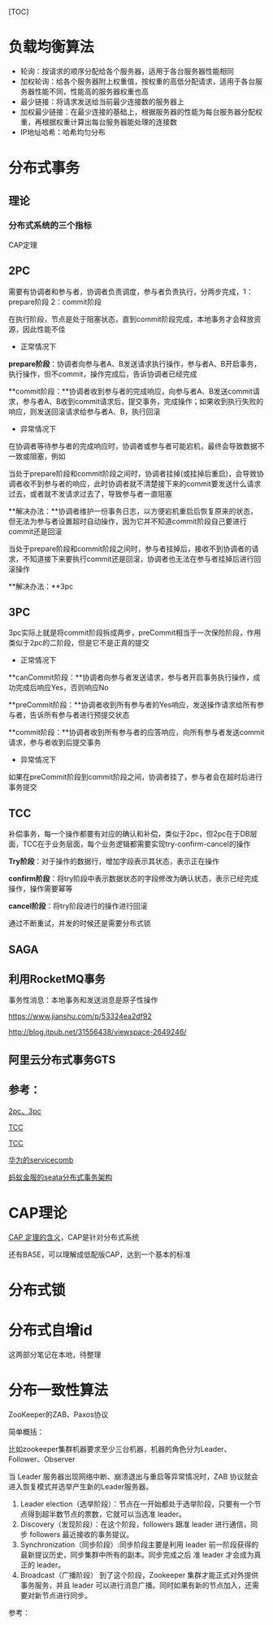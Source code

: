 [TOC]

# 负载均衡算法

- 轮询：按请求的顺序分配给各个服务器，适用于各台服务器性能相同
- 加权轮询：给各个服务器附上权重值，按权重的高低分配请求，适用于各台服务器性能不同，性能高的服务器权重也高
- 最少链接：将请求发送给当前最少连接数的服务器上
- 加权最少链接：在最少连接的基础上，根据服务器的性能为每台服务器分配权重，再根据权重计算出每台服务器能处理的连接数
- IP地址哈希：哈希均匀分布



# 分布式事务

## 理论

### 分布式系统的三个指标

CAP定理

## 2PC

需要有协调者和参与者，协调者负责调度，参与者负责执行，分两步完成，1：prepare阶段 2：commit阶段

在执行阶段，节点是处于阻塞状态，直到commit阶段完成，本地事务才会释放资源，因此性能不佳

* 正常情况下

**prepare阶段**：协调者向参与者A、B发送请求执行操作，参与者A、B开启事务，执行操作，但不commit，操作完成后，告诉协调者已经完成

**commit阶段：**协调者收到参与者的完成响应，向参与者A、B发送commit请求，参与者A、B收到commit请求后，提交事务，完成操作；如果收到执行失败的响应，则发送回滚请求给参与者A、B，执行回滚

* 异常情况下

在协调者等待参与者的完成响应时，协调者或参与者可能宕机，最终会导致数据不一致或阻塞，例如

当处于prepare阶段和commit阶段之间时，协调者挂掉(或挂掉后重启)，会导致协调者收不到参与者的响应，此时协调者就不清楚接下来的commit要发送什么请求过去，或者就不发请求过去了，导致参与者一直阻塞

**解决办法：**协调者维护一份事务日志，以方便宕机重启后恢复原来的状态，但无法为参与者设置超时自动操作，因为它并不知道commit阶段自己要进行commit还是回滚

当处于prepare阶段和commit阶段之间时，参与者挂掉后，接收不到协调者的请求，不知道接下来要执行commit还是回滚，协调者也无法在参与者挂掉后进行回滚操作

**解决办法：**3pc

## 3PC

3pc实际上就是将commit阶段拆成两步，preCommit相当于一次保险阶段，作用类似于2pc的二阶段，但是它不是正真的提交

* 正常情况下

**canCommit阶段：**协调者向参与者发送请求，参与者开启事务执行操作，成功完成后响应Yes，否则响应No

**preCommit阶段：**协调者收到所有参与者的Yes响应，发送操作请求给所有参与者，告诉所有参与者进行预提交状态

**commit阶段：**协调者收到所有参与者的应答响应，向所有参与者发送commit请求，参与者收到后提交事务

* 异常情况下

如果在preCommit阶段到commit阶段之间，协调者挂了，参与者会在超时后进行事务提交

## TCC

补偿事务，每一个操作都要有对应的确认和补偿，类似于2pc，但2pc在于DB层面，TCC在于业务层面，每个业务逻辑都需要实现try-confirm-cancel的操作

**Try阶段**：对于操作的数据行，增加字段表示其状态，表示正在操作

**confirm阶段**：将try阶段中表示数据状态的字段修改为确认状态，表示已经完成操作，操作需要幂等

**cancel阶段**：将try阶段进行的操作进行回滚

通过不断重试，并发的时候还是需要分布式锁

## SAGA



## 利用RocketMQ事务

事务性消息：本地事务和发送消息是原子性操作

https://www.jianshu.com/p/53324ea2df92

http://blog.itpub.net/31556438/viewspace-2649246/



## 阿里云分布式事务GTS






## 参考：

[2pc、3pc](https://zhuanlan.zhihu.com/p/21994882)

[TCC](https://juejin.im/post/5bf201f7f265da610f63528a)

[TCC](https://yemablog.com/posts/tcc-1)

[华为的servicecomb](https://blog.csdn.net/weixin_42075590/article/details/89236625)

[蚂蚁金服的seata分布式事务架构](https://www.sofastack.tech/blog/sofa-meetup-3-seata-retrospect/)

# CAP理论

[CAP 定理的含义](http://www.ruanyifeng.com/blog/2018/07/cap.html)，CAP是针对分布式系统

还有BASE，可以理解成低配版CAP，达到一个基本的标准



# 分布式锁



# 分布式自增id

这两部分笔记在本地，待整理



# 分布一致性算法

ZooKeeper的ZAB、Paxos协议

简单概括：

比如zookeeper集群机器要求至少三台机器，机器的角色分为Leader、Follower、Observer

当 Leader 服务器出现网络中断、崩溃退出与重启等异常情况时，ZAB 协议就会进入恢复模式并选举产生新的Leader服务器。

1. Leader election（选举阶段）：节点在一开始都处于选举阶段，只要有一个节点得到超半数节点的票数，它就可以当选准 leader。
2. Discovery（发现阶段）：在这个阶段，followers 跟准 leader 进行通信，同步 followers 最近接收的事务提议。
3. Synchronization（同步阶段）:同步阶段主要是利用 leader 前一阶段获得的最新提议历史，同步集群中所有的副本。同步完成之后 准 leader 才会成为真正的 leader。
4. Broadcast（广播阶段） 到了这个阶段，Zookeeper 集群才能正式对外提供事务服务，并且 leader 可以进行消息广播。同时如果有新的节点加入，还需要对新节点进行同步。



参考：



